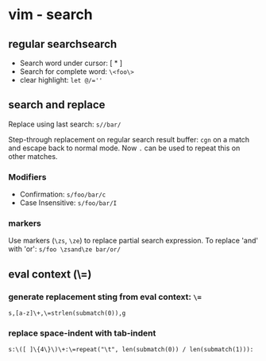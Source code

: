 # vim - search

## regular searchsearch

* Search word under cursor: [ * ]
* Search for complete word: `\<foo\>`
* clear highlight: `let @/=''`


## search and replace

Replace using last search: ``s//bar/``

Step-through replacement on regular search result buffer: `cgn` on a match and
escape back to normal mode.  Now `.` can be used to repeat this on other
matches.


### Modifiers

* Confirmation: `s/foo/bar/c`
* Case Insensitive: `s/foo/bar/I`


### markers

Use markers (`\zs`, `\ze`) to replace partial search expression. To replace
'and' with 'or': `s/foo \zsand\ze bar/or/`


## eval context (\\=)

### generate replacement sting from eval context: `\=`

```
s,[a-z]\+,\=strlen(submatch(0)),g
```


### replace space-indent with tab-indent

```
s:\([ ]\{4\}\)\+:\=repeat("\t", len(submatch(0)) / len(submatch(1))):
```
